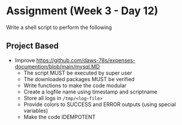 # Assignment (Week 3 - Day 12)

Write a shell script to perform the following

## Project Based

- Improve https://github.com/daws-78s/expenses-documention/blob/main/mysql.MD
  - The script MUST be executed by super user
  - The downloaded packages MUST be verified
  - Write functions to make the code modular
  - Create a logfile name using timestamp and scriptname
  - Store all logs in `/tmp/<log-file>`
  - Provide colors to SUCCESS and ERROR outputs (using special variables)
  - Make the code IDEMPOTENT
